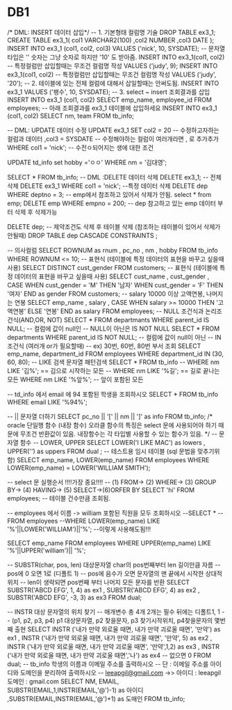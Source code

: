 # DB1

/* DML: INSERT 데이터 삽입*/
-- 1. 기본형태 컬럼명 기술
DROP TABLE ex3_1;
CREATE TABLE ex3_1(
    col1 VARCHAR2(100)
    ,col2 NUMBER
    ,col3 DATE
);
INSERT INTO ex3_1 (col1, col2, col3)
VALUES ('nick', 10, SYSDATE);
-- 문자열타입은 '' 숫자는 그냥 숫자로 하지만 '10' 도 받아줌.
INSERT INTO ex3_1(col1, col2) -- 특정컬럼만 삽입할때는 무조건 컬럼명 작성
VALUES ('judy', 9);
INSERT INTO ex3_1(col1, col2) -- 특정컬럼만 삽입할때는 무조건 컬럼명 작성
VALUES ('judy', '20');
-- 2. 테이블에 있는 전체 컬럼에 대해서 삽일할때는 안써도됨.
INSERT INTO ex3_1 VALUES ('팽수', 10, SYSDATE);
-- 3. select ~ insert  조회결과를 삽입
INSERT INTO ex3_1 (col1, col2)
SELECT emp_name, employee_id
FROM employees;
-- 아래 조회결과를 ex3_1 테이블에 삽입하세요
INSERT INTO ex3_1 (col1, col2)
SELECT nm, team
FROM tb_info;

-- DML: UPDATE 데이터 수정
UPDATE ex3_1
SET col2 = 20 -- 수정하고자하는 컬럼과 데이터
    ,col3 = SYSDATE -- 수정해야하는 컬럼이 여러개라면 , 로 추가추가
WHERE col1 = 'nick'; -- 수전ㅇ되어지는 생에 대한 조건

UPDATE td_info
set hobby ='ㅇㅇ'
WHERE nm = '김대영';

SELECT * FROM tb_info;
-- DML :DELETE 데이터 삭제
DELETE ex3_1; -- 전체 삭제
DELETE ex3_1
WHERE col1 = 'nick'; --특정 데이터 삭제
DELETE dep
WHERE deptno = 3; -- emp에서 참조하고 있어서 삭제가 안됨.
select *
from emp;
DELETE emp
WHERE empno = 200; -- dep 참고하고 있는 emp 데이터 부터 삭제 후 삭제가능

DELETE dep;
 -- 제약조건도 삭제 후 테이블 삭제 (참조하는 테이블이 있어서 삭제가 안될때)
DROP TABLE dep CASCADE CONSTRAINTS ;

-- 의사컬럼
SELECT ROWNUM as rnum 
       , pc_no
       , nm
       , hobby
FROM tb_info
WHERE ROWNUM <= 10;
-- 표현식 (테이블에 특정 데이터의 표현을 바꾸고 싶을때 사용)
SELECT DISTINCT cust_gender
FROM customers;
-- 표현식 (테이블에 특정 데이터의 표현을 바꾸고 싶을때 사용)
SELECT cust_name
       , cust_gender
       , CASE WHEN cust_gender = 'M' THEN '남자'
              WHEN cust_gender = 'F' THEN '여자'
        END as gender
FROM customers;
-- salary 10000 이상 고액연봉, 나머지는 연봉
SELECT emp_name
      , salary
      , CASE WHEN salary >= 10000 THEN '고액연봉'
            ELSE '연봉'
        END as salary
FROM employees;
-- NULL 조건식과 논리조건식(AND,OR, NOT)
SELECT *
FROM departmants
WHERE parent_id IS NULL; -- 컬럼에 값이 null인
-- NULL이 아닌은 IS NOT NULL
SELECT *
FROM departments
WHERE parent_id IS NOT NULL; -- 컬럼에 값이 null이 아닌
-- IN  조건식 (여러개 or가 필요할때)
-- ex) 30번, 60번, 80번 부서 조회
SELECT emp_name, department_id
FROM employees
WHERE department_id IN (30, 60, 80);
-- LIKE 검색 문자열 패턴검색
SELECT *
FROM tb_info
-- WHERE nm LIKE '김%'; == 김으로 시작하는 모든
-- WHERE nm LIKE '%길'; == 길로 끝나는 모든
WHERE nm LIKE '%앞%'; -- 앞이 포함된 모든

-- td_info 에서 email 에 94 포함된 학생을 조회하시오
SELECT *
FROM tb_info
WHERE email LIKE '%94%';

-- || 문자열 더하기
SELECT pc_no || '[' || nm || ']' as info
FROM tb_info;
/*
    oracle 단일행 함수 (내장 함수)
    오라클 함수의 특징은  select 문에 사용되어야 하기 때문에
    무조건 반환값이 있음.
    내장함수는 각 타입별 사용할 수 있는 함수가 있음.
*/
-- 문자열 함수
-- LOWER, UPPER
SELECT LOWER('I LIKE MAC') as lowers
      , UPPER('') as uppers
FROM dual ; -- 테스트용 임시 테이블 (sql 문법을 맞추기위함)
SELECT emp_name, LOWER(emp_name)
FROM employees
WHERE LOWER(emp_name) = LOWER('WILLIAM SMITH');

-- select  문 실행순서   !!!!가장 중요!!!!
-- (1) FROM-> (2) WHERE-> (3) GROUP BY-> (4) HAVING-> (5) SELECT->(6)ORFER BY
SELECT 'hi'
FROM employees; -- 테이블 건수만큼 조회됨.

-- employees 에서 이름 -> william 포함된 직원을 모두 조회하시오
--SELECT *
--FROM employees
--WHERE LOWER(emp_name) LIKE '%'||LOWER('WILLIAM')||'%';  --이렇게 사용해도됨!!!

SELECT emp_name
FROM employees
WHERE UPPER(emp_name) LIKE '%'||UPPER('william')|| '%';

-- SUBSTR(char, pos, len) 대상문자열 char의 pos번째부터 len 길이만큼 자름
-- pos에 0 오면 1로 (디폴트 1)
-- pos에 음수가 오면 문자열의 맨 끝에서 시작한 상대적 위치
-- len이 생략되면 pos번째 부터 나머지 모든 문자를 반환
SELECT SUBSTR('ABCD EFG', 1, 4)  as ex1
     , SUBSTR('ABCD EFG', 4)     as ex2
     , SUBSTR('ABCD EFG', -3, 3) as ex3
FROM dual;


-- INSTR 대상 문자열의 위치 찾기
-- 매개변수 총 4개 2개는 필수 뒤에는 디폴트1, 1
-- (p1, p2, p3, p4) p1 대상문자열, p2 찾을문자, p3 찾기시작위치, p4찾을문자의 몇번째 출현
SELECT INSTR ('내가 만약 외로울 때면, 내가 만약 괴로울 때면', '만약') as ex1
     , INSTR ('내가 만약 외로울 때면, 내가 만약 괴로울 때면', '만약', 5) as ex2
     , INSTR ('내가 만약 외로울 때면, 내가 만약 괴로울 때면', '만약',1,2) as ex3
     , INSTR ('내가 만약 외로울 때면, 내가 만약 괴로울 때면','나') as ex4 -- 없으면 0
FROM dual;
-- tb_info 학생의 이름과 이메일 주소를 출력하시오
-- 단 : 이메일 주소를 아이디와 도메인을 분리하여 출력하시오
--  leeapgil@gmail.com ->> 아이디 : leeapgil 도메인 : gmail.com
SELECT NM, EMAIL,
SUBSTR(EMAIL,1,INSTR(EMAIL,'@')-1) as 아이디
,SUBSTR(EMAIL,INSTR(EMAIL,'@')+1) as 도매인
FROM tb_info;



